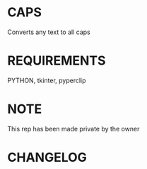 # CAPS
Converts any text to all caps

# REQUIREMENTS
PYTHON,
tkinter,
pyperclip

# NOTE
This rep has been made private by the owner

# CHANGELOG
